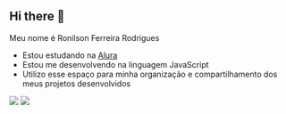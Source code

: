 ## Hi there 👋

Meu nome é Ronilson Ferreira Rodrigues

- Estou estudando na [Alura](https://www.alura.com.br)
- Estou me desenvolvendo na linguagem JavaScript
- Utilizo esse espaço para minha organização e compartilhamento dos meus projetos desenvolvidos


![](https://media1.tenor.com/m/A6YxUS9TrRkAAAAC/skateboarding-frontside360kickflip.gif)    ![](https://media.tenor.com/-a5uxODhOrMAAAAM/skateboarding-people-are-awesome.gif)
